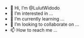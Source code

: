 - 👋 Hi, I’m @LulutWidodo
- 👀 I’m interested in ...
- 🌱 I’m currently learning ...
- 💞️ I’m looking to collaborate on ...
- 📫 How to reach me ...

<!---
LulutWidodo/LulutWidodo is a ✨ special ✨ repository because its `README.md` (this file) appears on your GitHub profile.
You can click the Preview link to take a look at your changes.
--->
